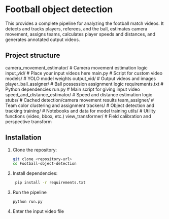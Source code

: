 # Football object detection

This provides a complete pipeline for analyzing the football match videos. It detects and tracks players, referees, and the ball, estimates camera movement, assigns teams, calculates player speeds and distances, and generates annotated output videos.


## Project structure

camera_movement_estimator/                                         # Camera movement estimation logic
input_vid/                                                         # Place your input videos here
main.py                                                            # Script for custom video
models/                                                            # YOLO model weights
output_vid/                                                        # Output videos and images
player_ball_assigner/                                              # Ball possession assignment logic
requirements.txt                                                   # Python dependencies
run.py                                                             # Main script for giving input video
speed_and_distance_estimator/                                      # Speed and distance estimation logic
stubs/                                                             # Cached detection/camera movement results
team_assigner/                                                     # Team color clustering and assignment
trackers/                                                          # Object detection and tracking
training/                                                          # Notebooks and data for model training
utils/                                                             # Utility functions (video, bbox, etc.)
view_transformer/                                                  # Field calibration and perspective transform


## Installation

1. Clone the repository:
   ```bash
   git clone <repository-url>
   cd Football-object-detection
   ```
2. Install dependencies:
   ```bash
    pip install -r requirements.txt
    ```
3. Run the pipeline
   ```bash
   python run.py
   ```
4. Enter the input video file

